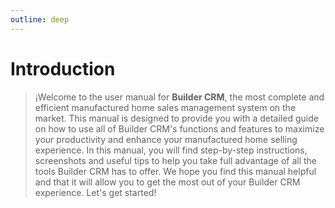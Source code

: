```yaml
---
outline: deep
---
```


# Introduction

>¡Welcome to the user manual for **Builder CRM**, the most complete and efficient manufactured home sales management system on the market. This manual is designed to provide you with a detailed guide on how to use all of Builder CRM's functions and features to maximize your productivity and enhance your manufactured home selling experience. In this manual, you will find step-by-step instructions, screenshots and useful tips to help you take full advantage of all the tools Builder CRM has to offer. We hope you find this manual helpful and that it will allow you to get the most out of your Builder CRM experience. Let's get started!
